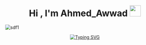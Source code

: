<h1 align="center">Hi , I'm Ahmed_Awwad  <img src="https://media.giphy.com/media/hvRJCLFzcasrR4ia7z/giphy.gif" width="35"></h1>

 
![sdf1](https://media.licdn.com/dms/image/C4D16AQF8uyLGe2jueQ/profile-displaybackgroundimage-shrink_350_1400/0/1651070449104?e=1695254400&v=beta&t=6nyL1DDKgmNbIxjLCY6YYkUua3ZuxEhWtvFaNpFProQ)
<p align="center">
  <a href="https://git.io/typing-svg"><img src="https://readme-typing-svg.herokuapp.com?font=Time+New+Roman&weight=500&size=18&pause=1000&color=F1F700&background=000000&width=435&lines=Eng%3A+Ahmed+Wadie+Awwad;Software+Engineer+Graduate;Senior+Programmer;Game+Developer;Expert+on+UX-Ui+Design;Always+learning+new+things" alt="Typing SVG" /></a>
</p>
 
